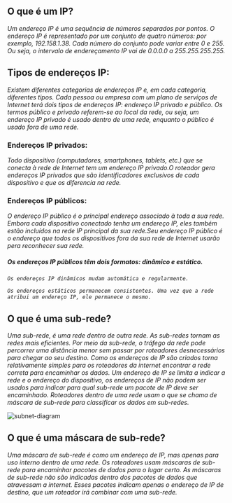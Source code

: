 ## O que é um IP?

*Um endereço IP é uma sequência de números separados por pontos. O endereço IP é representado por um conjunto de quatro números: por exemplo, 192.158.1.38. Cada número do conjunto pode variar entre 0 e 255. Ou seja, o intervalo de endereçamento IP vai de 0.0.0.0 a 255.255.255.255.*

## Tipos de endereços IP:

*Existem diferentes categorias de endereços IP e, em cada categoria, diferentes tipos. Cada pessoa ou empresa com um plano de serviços de Internet terá dois tipos de endereços IP: endereço IP privado e público. Os termos público e privado referem-se ao local da rede, ou seja, um endereço IP privado é usado dentro de uma rede, enquanto o público é usado fora de uma rede.*

### Endereços IP privados:

*Todo dispositivo (computadores, smartphones, tablets, etc.) que se conecta à rede de Internet tem um endereço IP privado.O roteador gera endereços IP privados que são identificadores exclusivos de cada dispositivo e que os diferencia na rede.*


### Endereços IP públicos:

*O endereço IP público é o principal endereço associado à toda a sua rede. Embora cada dispositivo conectado tenha um endereço IP, eles também estão incluídos na rede IP principal da sua rede.Seu endereço IP público é o endereço que todos os dispositivos fora da sua rede de Internet usarão pera reconhecer sua rede.*

##### Os endereços IP públicos têm dois formatos: dinâmico e estático.

*```Os endereços IP dinâmicos mudam automática e regularmente.```*

*```Os endereços estáticos permanecem consistentes. Uma vez que a rede atribui um endereço IP, ele permanece o mesmo.```*

## O que é uma sub-rede?

*Uma sub-rede, é uma rede dentro de outra rede. As sub-redes tornam as redes mais eficientes. Por meio da sub-rede, o tráfego da rede pode percorrer uma distância menor sem passar por roteadores desnecessários para chegar ao seu destino. Como os endereços de IP são criados torna relativamente simples para os roteadores da internet encontrar a rede correta para encaminhar os dados. Um endereço de IP se limita a indicar a rede e o endereço do dispositivo, os endereços de IP não podem ser usados para indicar para qual sub-rede um pacote de IP deve ser encaminhado. Roteadores dentro de uma rede usam o que se chama de máscara de sub-rede para classificar os dados em sub-redes.*

![subnet-diagram](https://user-images.githubusercontent.com/108905120/179135824-d694a3a7-a46c-4193-b966-99d2668f2367.svg)

## O que é uma máscara de sub-rede?

*Uma máscara de sub-rede é como um endereço de IP, mas apenas para uso interno dentro de uma rede. Os roteadores usam máscaras de sub-rede para encaminhar pacotes de dados para o lugar certo. As máscaras de sub-rede não são indicadas dentro dos pacotes de dados que atravessam a internet. Esses pacotes indicam apenas o endereço de IP de destino, que um roteador irá combinar com uma sub-rede.*
